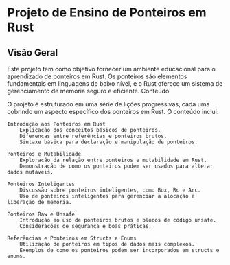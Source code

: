 # Projeto de Ensino de Ponteiros em Rust
## Visão Geral

Este projeto tem como objetivo fornecer um ambiente educacional para o aprendizado de ponteiros em Rust. Os ponteiros são elementos fundamentais em linguagens de baixo nível, e o Rust oferece um sistema de gerenciamento de memória seguro e eficiente.
Conteúdo

O projeto é estruturado em uma série de lições progressivas, cada uma cobrindo um aspecto específico dos ponteiros em Rust. O conteúdo inclui:

    Introdução aos Ponteiros em Rust
        Explicação dos conceitos básicos de ponteiros.
        Diferenças entre referências e ponteiros brutos.
        Sintaxe básica para declaração e manipulação de ponteiros.

    Ponteiros e Mutabilidade
        Exploração da relação entre ponteiros e mutabilidade em Rust.
        Demonstração de como os ponteiros podem ser usados para alterar dados mutáveis.

    Ponteiros Inteligentes
        Discussão sobre ponteiros inteligentes, como Box, Rc e Arc.
        Uso de ponteiros inteligentes para gerenciar a alocação e liberação de memória.

    Ponteiros Raw e Unsafe
        Introdução ao uso de ponteiros brutos e blocos de código unsafe.
        Considerações de segurança e boas práticas.

    Referências e Ponteiros em Structs e Enums
        Utilização de ponteiros em tipos de dados mais complexos.
        Exemplos de como os ponteiros podem ser incorporados em structs e enums.